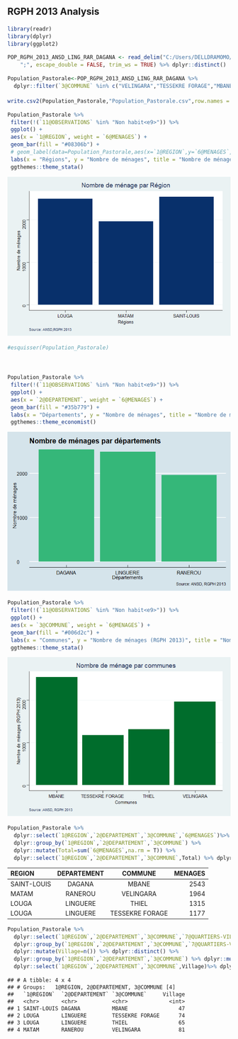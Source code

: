 RGPH 2013 Analysis
------------------

``` r
library(readr)
library(dplyr)
library(ggplot2)
```

``` r
POP_RGPH_2013_ANSD_LING_RAR_DAGANA <- read_delim("C:/Users/DELLDRAMOMO/Desktop/ISRA-RNU/Project datasets/data/RGPH 2013 ANSD/POP(RGPH 2013 ANSD)_LING_RAR_DAGANA.csv", 
    ";", escape_double = FALSE, trim_ws = TRUE) %>% dplyr::distinct()
```

``` r
Population_Pastorale<-POP_RGPH_2013_ANSD_LING_RAR_DAGANA %>% 
  dplyr::filter(`3@COMMUNE` %in% c("VELINGARA","TESSEKRE FORAGE","MBANE","THIEL"))

write.csv2(Population_Pastorale,"Population_Pastorale.csv",row.names = F)
```

``` r
Population_Pastorale %>%
 filter(!(`11@OBSERVATIONS` %in% "Non habit<e9>")) %>%
 ggplot() +
 aes(x = `1@REGION`, weight = `6@MENAGES`) +
 geom_bar(fill = "#08306b") +
 # geom_label(data=Population_Pastorale,aes(x=`1@REGION`,y=`6@MENAGES`, label=paste0(round(`6@MENAGES`,0),"")),size=2)+
 labs(x = "Régions", y = "Nombre de ménages", title = "Nombre de ménage par Région", caption = "Source: ANSD,RGPH 2013") +
 ggthemes::theme_stata()
```

![](analysis_files/figure-markdown_github/region-1.png)

``` r
#esquisser(Population_Pastorale)



Population_Pastorale %>%
 filter(!(`11@OBSERVATIONS` %in% "Non habit<e9>")) %>%
 ggplot() +
 aes(x = `2@DEPARTEMENT`, weight = `6@MENAGES`) +
 geom_bar(fill = "#35b779") +
 labs(x = "Départements", y = "Nombre de ménages", title = "Nombre de ménages par départements", caption = "Source: ANSD, RGPH 2013") +
 ggthemes::theme_economist()
```

![](analysis_files/figure-markdown_github/departement-1.png)

``` r
Population_Pastorale %>%
 filter(!(`11@OBSERVATIONS` %in% "Non habit<e9>")) %>%
 ggplot() +
 aes(x = `3@COMMUNE`, weight = `6@MENAGES`) +
 geom_bar(fill = "#006d2c") +
 labs(x = "Communes", y = "Nombre de ménages (RGPH 2013)", title = "Nombre de ménage par communes", caption = "Source :ANSD, RGPH 2013") +
 ggthemes::theme_stata()
```

![](analysis_files/figure-markdown_github/commune-1.png)

``` r
Population_Pastorale %>% 
  dplyr::select(`1@REGION`,`2@DEPARTEMENT`,`3@COMMUNE`,`6@MENAGES`)%>% 
  dplyr::group_by(`1@REGION`,`2@DEPARTEMENT`,`3@COMMUNE`) %>% 
  dplyr::mutate(Total=sum(`6@MENAGES`,na.rm = T)) %>% 
  dplyr::select(`1@REGION`,`2@DEPARTEMENT`,`3@COMMUNE`,Total) %>% dplyr::arrange(Total) %>% dplyr:: distinct()
```

| REGION      | DEPARTEMENT |     COMMUNE     | MENAGES |
|:------------|:-----------:|:---------------:|--------:|
| SAINT-LOUIS |   DAGANA    |      MBANE      |    2543 |
| MATAM       |   RANEROU   |    VELINGARA    |    1964 |
| LOUGA       |  LINGUERE   |      THIEL      |    1315 |
| LOUGA       |  LINGUERE   | TESSEKRE FORAGE |    1177 |

``` r
Population_Pastorale %>% 
  dplyr::select(`1@REGION`,`2@DEPARTEMENT`,`3@COMMUNE`,`7@QUARTIERS-VILLAGES`)%>% 
  dplyr::group_by(`1@REGION`,`2@DEPARTEMENT`,`3@COMMUNE`,`7@QUARTIERS-VILLAGES`) %>% 
  dplyr::mutate(Village=n()) %>% dplyr::distinct() %>% 
  dplyr::group_by(`1@REGION`,`2@DEPARTEMENT`,`3@COMMUNE`) %>% dplyr::mutate(Village=sum(Village,na.rm = T))  %>% 
  dplyr::select(`1@REGION`,`2@DEPARTEMENT`,`3@COMMUNE`,Village)%>% dplyr::distinct()
```

    ## # A tibble: 4 x 4
    ## # Groups:   1@REGION, 2@DEPARTEMENT, 3@COMMUNE [4]
    ##   `1@REGION`  `2@DEPARTEMENT` `3@COMMUNE`     Village
    ##   <chr>       <chr>           <chr>             <int>
    ## 1 SAINT-LOUIS DAGANA          MBANE                47
    ## 2 LOUGA       LINGUERE        TESSEKRE FORAGE      74
    ## 3 LOUGA       LINGUERE        THIEL                65
    ## 4 MATAM       RANEROU         VELINGARA            81
